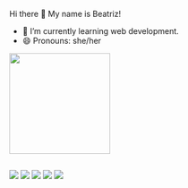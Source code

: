 Hi there 👋 
My name is Beatriz!
- 🌱 I’m currently learning web development.
- 😄 Pronouns: she/her 


<div align="left">
  <a href="https://github.com/biavago">
  <img height="180em" src="https://github-readme-stats.vercel.app/api/top-langs/?username=biavago&layout=compact&langs_count=7&theme=dracula"/>
</div>
  
  ##

<div> 
  <a href="https://instagram.com/biavago" target="_blank"><img src="https://img.shields.io/badge/Instagram-E4405F.svg?style=for-the-badge&logo=Instagram&logoColor=white" target="_blank"></a>
 	<a href="https://steamcommunity.com/id/zumbia/" target="_blank"><img src="https://img.shields.io/badge/Steam-000000.svg?style=for-the-badge&logo=Steam&logoColor=white" target="_blank"></a>
 <a href="https://letterboxd.com/zumbia/" target="_blank"><img src="https://img.shields.io/badge/Letterboxd-00D735.svg?style=for-the-badge&logo=Letterboxd&logoColor=white" target="_blank"></a> 
  <a href = "mailto:beatriz.evago@gmail.com"><img src="https://img.shields.io/badge/Gmail-EA4335.svg?style=for-the-badge&logo=Gmail&logoColor=white" target="_blank"></a>
  <a href="https://www.linkedin.com/in/beatriz-eduardo-vago/" target="_blank"><img src="https://img.shields.io/badge/-LinkedIn-%230077B5?style=for-the-badge&logo=linkedin&logoColor=white" target="_blank"></a> 
</div>
